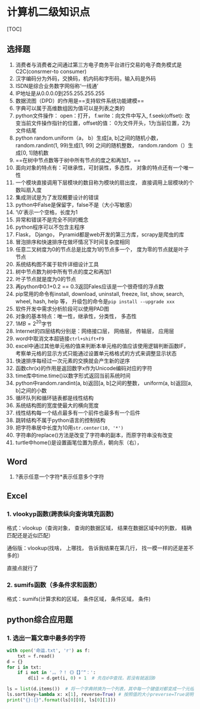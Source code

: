 # 计算机二级知识点

[TOC]

## 选择题

1. 消费者与消费者之间通过第三方电子商务平台进行交易的电子商务模式是C2C(consrmer-to consumer)
2. 汉字编码分为外码，交换码，机内码和字形码，输入码是外码
3. ISDN是综合业务数字网俗称‘一线通’
4. IP地址是从0.0.0.0到255.255.255.255
5. 数据流图（DPD）的作用是==支持软件系统功能建模==
6. 字典可以属于高维数组因为值可以是列表之类的
7. python文件操作： open：打开， f.write：向文件中写入, f.seek(offset): 改变当前文件操作指针的位置，offset的值： 0为文件开头，1为当前位置，2为文件结尾
8. python random.uniform（a， b）生成[a, b]之间的随机小数， random.randint(1, 99)生成[1, 99] 之间的随机整数， random.random（）生成[0, 1]随机数
9. ==在树中节点数等于树中所有节点的度之和再加1，==
10. 面向对象的特点有：可继承性，可封装性，多态性， 对象的特点还有一个唯一性
11. 一个模块直接调用下层模块的数目称为模块的扇出度， 直接调用上层模块的个数叫扇入度
12. 集成测试是为了发现概要设计的错误
13. python中False是保留字，false不是（大小写敏感）
14. ‘\0’表示一个空格，长度为1
15. 异常和错误不是完全不同的概念
16. python程序可以不包含主程序
17. Flask， Django， Pyramid都是web开发的第三方库，scrapy是爬虫的库
18. 冒泡排序和快速排序在做坏情况下时间复杂度相同
19. 任意二叉树度为0的节点总是比度为1的节点多一个， 度为零的节点就是叶子节点
20. 系统结构图不属于软件详细设计工具
21. 树中节点数为树中所有节点的度之和再加1
22. 叶子节点就是度为0的节点
23. 再python中0.1+0.2 == 0.3返回Fales应该是一个很奇怪的浮点数
24. pip常用的命令有install, download, uninstall, freeze, list, show, search, wheel, hash, help 等， 升级包的命令是`pip install --upgrade xxx`
25. 软件开发中需求分析阶段可以使用PAD图
26. 对象的基本特点：唯一性，继承性，分类性， 多态性
27. $1MB=2^{20}$字节
28. Internet的四层结构分别是：网络接口层， 网络层， 传输层， 应用层
29. word中取消文本超链接`ctrl+shift+F9`
30. excel中通过其他单元格的值来判断本单元格的值应该使用逻辑判断函数IF， 考察单元格的显示方式只能通过设置单元格格式的方式来调整显示状态
31. 快速排序每经过一次元素的交换就会产生新的逆序
32. 函数chr(x)的作用是返回数字x作为Unicode编码对应的字符
33. time库中time.time()以数字形式返回当前系统时间
34. python中random.randint(a, b)返回[a, b]之间的整数， uniform(a, b)返回[a, b]之间的小数
35. 循环队列和循环链表都是线性结构
36. 系统结构图的宽度使最大的横向宽度
37. 线性结构每一个结点最多有一个前件也最多有一个后件
38. 跳转结构不属于python语言的控制结构
39. 把字符串居中长度为10用`str.center(10, '*')`
40. 字符串的replace()方法是改变了字符串的副本，而原字符串没有改变
41. turtle中home()是设置画笔位置为原点，朝向东（右），

## Word

1. ?表示任意一个字符*表示任意多个字符

## Excel

### 1. vlookyp函数(跨表纵向查询填充函数)

格式：vlookup（查询对象， 查询的数据区域， 结果在数据区域中的列数， 精确匹配还是近似匹配）

通俗版：vlookup(找啥， 上哪找， 告诉我结果在第几行， 找一模一样的还是差不多的）

直接点就行了

### 2. sumifs函数（多条件求和函数）

格式：sumifs(计算求和的区域， 条件区域， 条件区域， 条件)





## python综合应用题

### 1. 选出一篇文章中最多的字符

```python
with open('命运.txt', 'r') as f:
    txt = f.read()
d = {}
for i in txt:
    if i not in '，。？！《》【】’“：':
        d[i] = d.get(i, 0) + 1  # 先在d中查找，若没有就返回0

ls = list(d.items())  # 将一个字典转换为一个列表，其中每一个键值对都变成一个元组
ls.sort(key=lambda x: x[1], reverse=True) # 按照值的大小preverse=True说明是倒序排列(y)
print("{}:{}".format(ls[0][0], ls[0][1]))
```

